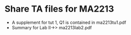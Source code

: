 
# Share TA files for MA2213
* A supplement for tut 1, Q1 is contained in ma2213tu1.pdf
* Summary for Lab II->> ma2213lab2.pdf
